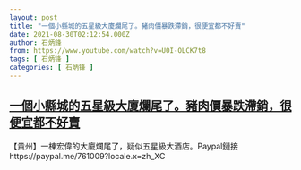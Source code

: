 ```yaml
---
layout: post
title: "一個小縣城的五星級大廈爛尾了。豬肉價暴跌滯銷，很便宜都不好賣"
date: 2021-08-30T02:12:54.000Z
author: 石炳鋒
from: https://www.youtube.com/watch?v=U0I-OLCK7t8
tags: [ 石炳锋 ]
categories: [ 石炳锋 ]
---
```

<!--1630289574000-->
[一個小縣城的五星級大廈爛尾了。豬肉價暴跌滯銷，很便宜都不好賣](https://www.youtube.com/watch?v=U0I-OLCK7t8)
------

<div>
【貴州】一棟宏偉的大廈爛尾了，疑似五星級大酒店。Paypal鏈接https://paypal.me/761009?locale.x=zh_XC
</div>
